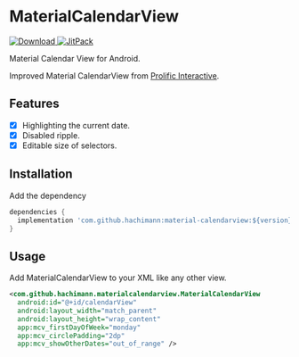 # MaterialCalendarView
[ ![Download](https://api.bintray.com/packages/hachimann/MaterialCalendarView/material-calendarview/images/download.svg) ](https://bintray.com/hachimann/MaterialCalendarView/material-calendarview/_latestVersion)
[![JitPack](https://jitpack.io/v/Hachimann/MaterialCalendarView.svg)](https://jitpack.io/#Hachimann/MaterialCalendarView)

Material Calendar View for Android.

Improved Material CalendarView from [Prolific Interactive](https://github.com/prolificinteractive/material-calendarview).

## Features

- [x] Highlighting the current date.
- [x] Disabled ripple.
- [x] Editable size of selectors.

## Installation

Add the dependency

```groovy
dependencies {
  implementation 'com.github.hachimann:material-calendarview:${version}'
}
```

## Usage

Add MaterialCalendarView to your XML like any other view.

```xml
<com.github.hachimann.materialcalendarview.MaterialCalendarView
  android:id="@+id/calendarView"
  android:layout_width="match_parent"
  android:layout_height="wrap_content"
  app:mcv_firstDayOfWeek="monday"
  app:mcv_circlePadding="2dp"
  app:mcv_showOtherDates="out_of_range" />
```

